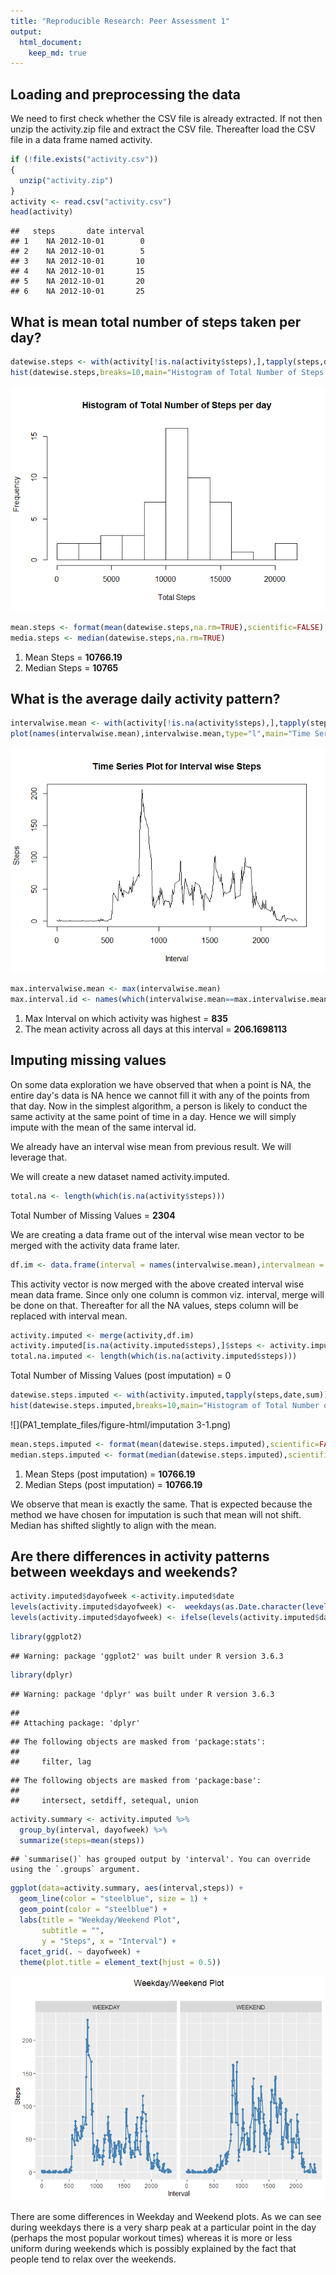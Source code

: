 ```yaml
---
title: "Reproducible Research: Peer Assessment 1"
output: 
  html_document:
    keep_md: true
---
```



## Loading and preprocessing the data
We need to first check whether the CSV file is already extracted. If not then unzip the activity.zip file and extract the CSV file. Thereafter load the CSV file in a data frame named activity.

```r
if (!file.exists("activity.csv"))
{
  unzip("activity.zip")
}
activity <- read.csv("activity.csv")
head(activity)
```

```
##   steps       date interval
## 1    NA 2012-10-01        0
## 2    NA 2012-10-01        5
## 3    NA 2012-10-01       10
## 4    NA 2012-10-01       15
## 5    NA 2012-10-01       20
## 6    NA 2012-10-01       25
```

## What is mean total number of steps taken per day?

```r
datewise.steps <- with(activity[!is.na(activity$steps),],tapply(steps,date,sum))
hist(datewise.steps,breaks=10,main="Histogram of Total Number of Steps per day",xlab="Total Steps")
```

![](PA1_template_files/figure-html/mean_total_steps-1.png)<!-- -->

```r
mean.steps <- format(mean(datewise.steps,na.rm=TRUE),scientific=FALSE)
media.steps <- median(datewise.steps,na.rm=TRUE)
```

1. Mean Steps = **10766.19**
2. Median Steps = **10765**

## What is the average daily activity pattern?

```r
intervalwise.mean <- with(activity[!is.na(activity$steps),],tapply(steps,interval,mean))
plot(names(intervalwise.mean),intervalwise.mean,type="l",main="Time Series Plot for Interval wise Steps", xlab="Interval", ylab="Steps")
```

![](PA1_template_files/figure-html/average_daily_activity_pattern-1.png)<!-- -->

```r
max.intervalwise.mean <- max(intervalwise.mean)
max.interval.id <- names(which(intervalwise.mean==max.intervalwise.mean))
```
1. Max Interval on which activity was highest = **835**
2. The mean activity across all days at this interval = **206.1698113**

## Imputing missing values
On some data exploration we have observed that when a point is NA, the entire day's data is NA hence we cannot fill it with any of the points from that day. Now in the simplest algorithm, a person is likely to conduct the same activity at the same point of time in a day. Hence we will simply impute with the mean of the same interval id.

We already have an interval wise mean from previous result. We will leverage that.

We will create a new dataset named activity.imputed.

```r
total.na <- length(which(is.na(activity$steps)))
```
Total Number of Missing Values = **2304**

We are creating a data frame out of the interval wise mean vector to be merged with the activity data frame later.

```r
df.im <- data.frame(interval = names(intervalwise.mean),intervalmean = intervalwise.mean)
```

This activity vector is now merged with the above created interval wise mean data frame. Since only one column is common viz. interval, merge will be done on that. Thereafter for all the NA values, steps column will be replaced with interval mean.

```r
activity.imputed <- merge(activity,df.im)
activity.imputed[is.na(activity.imputed$steps),]$steps <- activity.imputed[is.na(activity.imputed$steps),]$intervalmean
total.na.imputed <- length(which(is.na(activity.imputed$steps)))
```
Total Number of Missing Values (post imputation) = 0


```r
datewise.steps.imputed <- with(activity.imputed,tapply(steps,date,sum))
hist(datewise.steps.imputed,breaks=10,main="Histogram of Total Number of Steps per day (post imputation)",xlab="Total Steps")
```

![](PA1_template_files/figure-html/imputation 3-1.png)<!-- -->

```r
mean.steps.imputed <- format(mean(datewise.steps.imputed),scientific=FALSE)
median.steps.imputed <- format(median(datewise.steps.imputed),scientific=FALSE)
```
1. Mean Steps (post imputation) = **10766.19**
2. Median Steps (post imputation) = **10766.19**

We observe that mean is exactly the same. That is expected because the method we have chosen for imputation is such that mean will not shift. Median has shifted slightly to align with the mean.

## Are there differences in activity patterns between weekdays and weekends?


```r
activity.imputed$dayofweek <-activity.imputed$date
levels(activity.imputed$dayofweek) <-  weekdays(as.Date.character(levels(activity.imputed$dayofweek)))
levels(activity.imputed$dayofweek) <- ifelse(levels(activity.imputed$dayofweek) %in% c("Saturday","Sunday"),"WEEKEND","WEEKDAY")
```


```r
library(ggplot2)
```

```
## Warning: package 'ggplot2' was built under R version 3.6.3
```

```r
library(dplyr)
```

```
## Warning: package 'dplyr' was built under R version 3.6.3
```

```
## 
## Attaching package: 'dplyr'
```

```
## The following objects are masked from 'package:stats':
## 
##     filter, lag
```

```
## The following objects are masked from 'package:base':
## 
##     intersect, setdiff, setequal, union
```

```r
activity.summary <- activity.imputed %>%
  group_by(interval, dayofweek) %>%
  summarize(steps=mean(steps))
```

```
## `summarise()` has grouped output by 'interval'. You can override using the `.groups` argument.
```

```r
ggplot(data=activity.summary, aes(interval,steps)) +
  geom_line(color = "steelblue", size = 1) +
  geom_point(color = "steelblue") + 
  labs(title = "Weekday/Weekend Plot",
       subtitle = "",
       y = "Steps", x = "Interval") + 
  facet_grid(. ~ dayofweek) +
  theme(plot.title = element_text(hjust = 0.5))
```

![](PA1_template_files/figure-html/plotting-1.png)<!-- -->

There are some differences in Weekday and Weekend plots. As we can see during weekdays there is a very sharp peak at a particular point in the day (perhaps the most popular workout times) whereas it is more or less uniform during weekends which is possibly explained by the fact that people tend to relax over the weekends.
